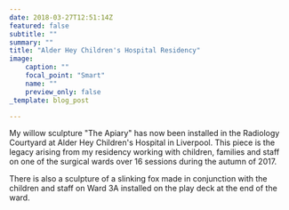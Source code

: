 ```yaml
---
date: 2018-03-27T12:51:14Z
featured: false
subtitle: ""
summary: ""
title: "Alder Hey Children's Hospital Residency"
image:
    caption: ""
    focal_point: "Smart"
    name: ""
    preview_only: false
_template: blog_post

---
```

My willow sculpture "The Apiary" has now been installed in the Radiology Courtyard at Alder Hey Children's Hospital in Liverpool. This piece is the legacy arising from my residency working with children, families and staff on one of the surgical wards over 16 sessions during the autumn of 2017.

There is also a sculpture of a slinking fox made in conjunction with the children and staff on Ward 3A installed on the play deck at the end of the ward.